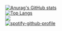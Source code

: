 [![Anurag's GitHub stats](https://github-readme-stats.vercel.app/api?username=kotnid&count_private=true&show_icons=true&include_all_commits=true&theme=dark)](https://github.com/anuraghazra/github-readme-stats)  <br>
[![Top Langs](https://github-readme-stats.vercel.app/api/top-langs/?username=kotnid&layout=compact)](https://github.com/anuraghazra/github-readme-stats) <br>
![](https://komarev.com/ghpvc/?username=kotnid)
<br>
[![spotify-github-profile](https://spotify-github-profile.vercel.app/api/view?uid=htkf3linyl98lmlmo2dbiycev&cover_image=true&theme=default&bar_color=c43708&bar_color_cover=true)](https://spotify-github-profile.vercel.app/api/view?uid=htkf3linyl98lmlmo2dbiycev&redirect=true)
